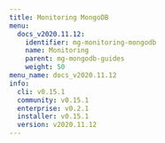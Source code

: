 ```yaml
---
title: Monitoring MongoDB
menu:
  docs_v2020.11.12:
    identifier: mg-monitoring-mongodb
    name: Monitoring
    parent: mg-mongodb-guides
    weight: 50
menu_name: docs_v2020.11.12
info:
  cli: v0.15.1
  community: v0.15.1
  enterprise: v0.2.1
  installer: v0.15.1
  version: v2020.11.12
---
```


